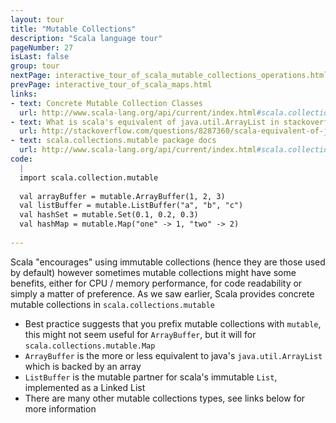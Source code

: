 ```yaml
---
layout: tour
title: "Mutable Collections"
description: "Scala language tour"
pageNumber: 27
isLast: false
group: tour
nextPage: interactive_tour_of_scala_mutable_collections_operations.html
prevPage: interactive_tour_of_scala_maps.html
links:
- text: Concrete Mutable Collection Classes
  url: http://www.scala-lang.org/api/current/index.html#scala.collection.mutable.package
- text: What is scala's equivalent of java.util.ArrayList in stackoverflow
  url: http://stackoverflow.com/questions/8287360/scala-equivalent-of-java-util-arraylist
- text: scala.collections.mutable package docs
  url: http://www.scala-lang.org/api/current/index.html#scala.collection.mutable.package
code:
  |
  import scala.collection.mutable  
  
  val arrayBuffer = mutable.ArrayBuffer(1, 2, 3)   
  val listBuffer = mutable.ListBuffer("a", "b", "c")  
  val hashSet = mutable.Set(0.1, 0.2, 0.3)  
  val hashMap = mutable.Map("one" -> 1, "two" -> 2)  
  
---
```


Scala "encourages" using immutable collections (hence they are those used by default) however sometimes mutable collections might have some benefits, either for CPU / memory performance, for code readability or simply a matter of preference. As we saw earlier, Scala provides concrete mutable collections in `scala.collections.mutable`

- Best practice suggests that you prefix mutable collections with `mutable`, this might not seem useful for `ArrayBuffer`, but it will for `scala.collections.mutable.Map`
- `ArrayBuffer` is the more or less equivalent to java's `java.util.ArrayList` which is backed by an array
- `ListBuffer` is the mutable partner for scala's immutable `List`, implemented as a Linked List
- There are many other mutable collections types, see links below for more information 